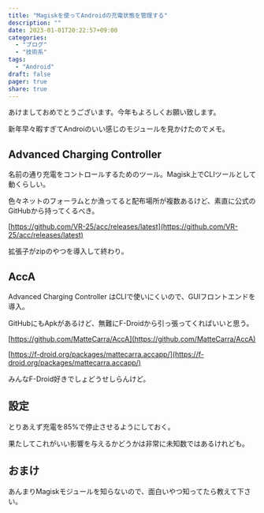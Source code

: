 ```yaml
---
title: "Magiskを使ってAndroidの充電状態を管理する"
description: ""
date: 2023-01-01T20:22:57+09:00
categories:
  - "ブログ"
  - "技術系"
tags:
  - "Android"
draft: false
pager: true
share: true
---
```



あけましておめでとうございます。今年もよろしくお願い致します。

新年早々暇すぎてAndroiのいい感じのモジュールを見かけたのでメモ。

## Advanced Charging Controller

名前の通り充電をコントロールするためのツール。Magisk上でCLIツールとして動くらしい。

色々ネットのフォーラムとか漁ってると配布場所が複数あるけど、素直に公式のGitHubから持ってくるべき。

[https://github.com/VR-25/acc/releases/latest](https://github.com/VR-25/acc/releases/latest)

拡張子がzipのやつを導入して終わり。

## AccA

Advanced Charging Controller はCLIで使いにくいので、GUIフロントエンドを導入。

GitHubにもApkがあるけど、無難にF-Droidから引っ張ってくればいいと思う。

[https://github.com/MatteCarra/AccA](https://github.com/MatteCarra/AccA)

[https://f-droid.org/packages/mattecarra.accapp/](https://f-droid.org/packages/mattecarra.accapp/)

みんなF-Droid好きでしょどうせしらんけど。

## 設定

とりあえず充電を85%で停止させるようにしておく。

果たしてこれがいい影響を与えるかどうかは非常に未知数ではあるけれども。

## おまけ

あんまりMagiskモジュールを知らないので、面白いやつ知ってたら教えて下さい。






